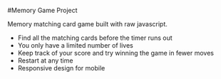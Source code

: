 #Memory Game Project

Memory matching card game built with raw javascript.

* Find all the matching cards before the timer runs out 
* You only have a limited number of lives 
* Keep track of your score and try winning the game in fewer moves
* Restart at any time
* Responsive design for mobile 